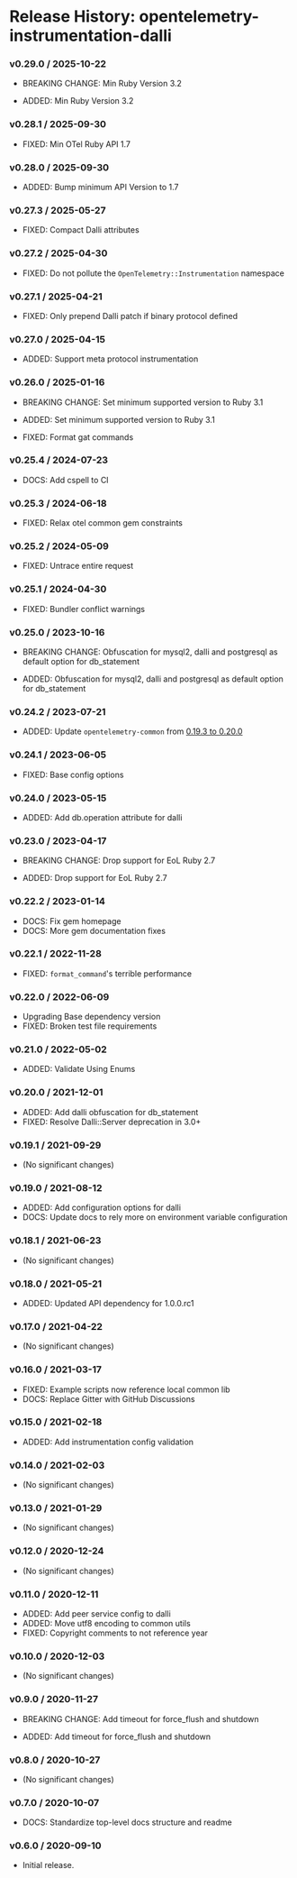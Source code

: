 # Release History: opentelemetry-instrumentation-dalli

### v0.29.0 / 2025-10-22

* BREAKING CHANGE: Min Ruby Version 3.2

* ADDED: Min Ruby Version 3.2

### v0.28.1 / 2025-09-30

* FIXED: Min OTel Ruby API 1.7

### v0.28.0 / 2025-09-30

* ADDED: Bump minimum API Version to 1.7

### v0.27.3 / 2025-05-27

* FIXED: Compact Dalli attributes

### v0.27.2 / 2025-04-30

* FIXED: Do not pollute the `OpenTelemetry::Instrumentation` namespace

### v0.27.1 / 2025-04-21

* FIXED: Only prepend Dalli patch if binary protocol defined

### v0.27.0 / 2025-04-15

* ADDED: Support meta protocol instrumentation

### v0.26.0 / 2025-01-16

* BREAKING CHANGE: Set minimum supported version to Ruby 3.1

* ADDED: Set minimum supported version to Ruby 3.1
* FIXED: Format gat commands

### v0.25.4 / 2024-07-23

* DOCS: Add cspell to CI

### v0.25.3 / 2024-06-18

* FIXED: Relax otel common gem constraints

### v0.25.2 / 2024-05-09

* FIXED: Untrace entire request

### v0.25.1 / 2024-04-30

* FIXED: Bundler conflict warnings

### v0.25.0 / 2023-10-16

* BREAKING CHANGE: Obfuscation for mysql2, dalli and postgresql as default option for db_statement

* ADDED: Obfuscation for mysql2, dalli and postgresql as default option for db_statement

### v0.24.2 / 2023-07-21

* ADDED: Update `opentelemetry-common` from [0.19.3 to 0.20.0](https://github.com/open-telemetry/opentelemetry-ruby-contrib/pull/537)

### v0.24.1 / 2023-06-05

* FIXED: Base config options 

### v0.24.0 / 2023-05-15

* ADDED: Add db.operation attribute for dalli

### v0.23.0 / 2023-04-17

* BREAKING CHANGE: Drop support for EoL Ruby 2.7 

* ADDED: Drop support for EoL Ruby 2.7 

### v0.22.2 / 2023-01-14

* DOCS: Fix gem homepage 
* DOCS: More gem documentation fixes 

### v0.22.1 / 2022-11-28

* FIXED: `format_command`'s terrible performance 

### v0.22.0 / 2022-06-09

* Upgrading Base dependency version
* FIXED: Broken test file requirements 

### v0.21.0 / 2022-05-02

* ADDED: Validate Using Enums 

### v0.20.0 / 2021-12-01

* ADDED: Add dalli obfuscation for db_statement 
* FIXED: Resolve Dalli::Server deprecation in 3.0+ 

### v0.19.1 / 2021-09-29

* (No significant changes)

### v0.19.0 / 2021-08-12

* ADDED: Add configuration options for dalli 
* DOCS: Update docs to rely more on environment variable configuration 

### v0.18.1 / 2021-06-23

* (No significant changes)

### v0.18.0 / 2021-05-21

* ADDED: Updated API dependency for 1.0.0.rc1

### v0.17.0 / 2021-04-22

* (No significant changes)

### v0.16.0 / 2021-03-17

* FIXED: Example scripts now reference local common lib
* DOCS: Replace Gitter with GitHub Discussions

### v0.15.0 / 2021-02-18

* ADDED: Add instrumentation config validation

### v0.14.0 / 2021-02-03

* (No significant changes)

### v0.13.0 / 2021-01-29

* (No significant changes)

### v0.12.0 / 2020-12-24

* (No significant changes)

### v0.11.0 / 2020-12-11

* ADDED: Add peer service config to dalli
* ADDED: Move utf8 encoding to common utils
* FIXED: Copyright comments to not reference year

### v0.10.0 / 2020-12-03

* (No significant changes)

### v0.9.0 / 2020-11-27

* BREAKING CHANGE: Add timeout for force_flush and shutdown

* ADDED: Add timeout for force_flush and shutdown

### v0.8.0 / 2020-10-27

* (No significant changes)

### v0.7.0 / 2020-10-07

* DOCS: Standardize top-level docs structure and readme

### v0.6.0 / 2020-09-10

* Initial release.
